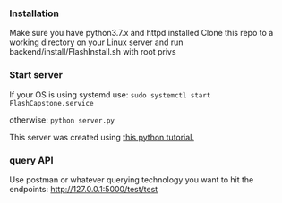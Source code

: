 ### Installation
Make sure you have python3.7.x and httpd installed
Clone this repo to a working directory on your Linux server and run backend/install/FlashInstall.sh with root privs

### Start server
If your OS is using systemd use:
`sudo systemctl start FlashCapstone.service`

otherwise:
`python server.py`

This server was created using [this python tutorial.](https://codeburst.io/this-is-how-easy-it-is-to-create-a-rest-api-8a25122ab1f3)

### query API
Use postman or whatever querying technology you want to hit the endpoints:
http://127.0.0.1:5000/test/test
